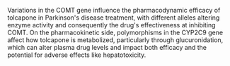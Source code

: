 Variations in the COMT gene influence the pharmacodynamic efficacy of tolcapone in Parkinson's disease treatment, with different alleles altering enzyme activity and consequently the drug's effectiveness at inhibiting COMT. On the pharmacokinetic side, polymorphisms in the CYP2C9 gene affect how tolcapone is metabolized, particularly through glucuronidation, which can alter plasma drug levels and impact both efficacy and the potential for adverse effects like hepatotoxicity.